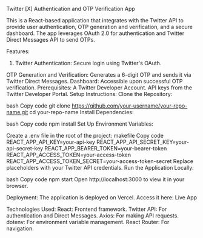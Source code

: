 Twitter [X] Authentication and OTP Verification App

This is a React-based application that integrates with the Twitter API to provide user authentication, OTP generation and verification, and a secure dashboard. The app leverages OAuth 2.0 for authentication and Twitter Direct Messages API to send OTPs.

Features:
1. Twitter Authentication: Secure login using Twitter's OAuth.

OTP Generation and Verification: Generates a 6-digit OTP and sends it via Twitter Direct Messages.
Dashboard: Accessible upon successful OTP verification.
Prerequisites:
A Twitter Developer Account.
API keys from the Twitter Developer Portal.
Setup Instructions:
Clone the Repository:

bash
Copy code
git clone https://github.com/your-username/your-repo-name.git
cd your-repo-name
Install Dependencies:

bash
Copy code
npm install
Set Up Environment Variables:

Create a .env file in the root of the project:
makefile
Copy code
REACT_APP_API_KEY=your-api-key
REACT_APP_API_SECRET_KEY=your-api-secret-key
REACT_APP_BEARER_TOKEN=your-bearer-token
REACT_APP_ACCESS_TOKEN=your-access-token
REACT_APP_ACCESS_TOKEN_SECRET=your-access-token-secret
Replace placeholders with your Twitter API credentials.
Run the Application Locally:

bash
Copy code
npm start
Open http://localhost:3000 to view it in your browser.

Deployment:
The application is deployed on Vercel. Access it here: Live App

Technologies Used:
React: Frontend framework.
Twitter API: For authentication and Direct Messages.
Axios: For making API requests.
dotenv: For environment variable management.
React Router: For navigation.
